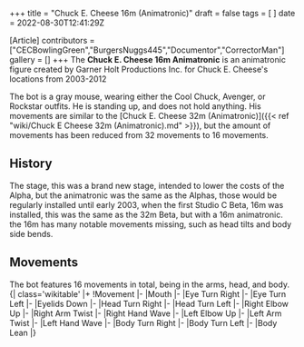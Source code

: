 +++
title = "Chuck E. Cheese 16m (Animatronic)"
draft = false
tags = [ ]
date = 2022-08-30T12:41:29Z

[Article]
contributors = ["CECBowlingGreen","BurgersNuggs445","Documentor","CorrectorMan"]
gallery = []
+++
The **Chuck E. Cheese 16m Animatronic** is an animatronic figure created by Garner Holt Productions Inc. for Chuck E. Cheese's locations from 2003-2012

The bot is a gray mouse, wearing either the Cool Chuck, Avenger, or Rockstar outfits. He is standing up, and does not hold anything. His movements are similar to the [Chuck E. Cheese 32m (Animatronic)]({{< ref "wiki/Chuck E Cheese 32m (Animatronic).md" >}}), but the amount of movements has been reduced from 32 movements to 16 movements.

## History ##
The  stage, this was a brand new stage, intended to lower the costs of the Alpha, but the animatronic was the same as the Alphas, those would be regularly installed until early 2003, when the first Studio C Beta, 16m was installed, this was the same as the 32m Beta, but with a 16m animatronic. the 16m has many notable movements missing, such as head tilts and body side bends.

## Movements ##
The bot features 16 movements in total, being in the arms, head, and body.
{| class='wikitable'
|+
!Movement
|-
|Mouth
|-
|Eye Turn Right
|-
|Eye Turn Left
|-
|Eyelids Down
|-
|Head Turn Right
|-
|Head Turn Left
|-
|Right Elbow Up
|-
|Right Arm Twist
|-
|Right Hand Wave
|-
|Left Elbow Up
|-
|Left Arm Twist
|-
|Left Hand Wave
|-
|Body Turn Right
|-
|Body Turn Left
|-
|Body Lean
|}